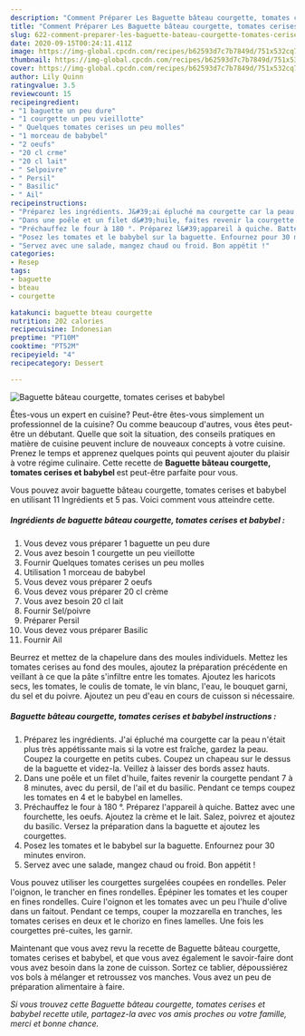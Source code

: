 ```yaml
---
description: "Comment Préparer Les Baguette bâteau courgette, tomates cerises et babybel"
title: "Comment Préparer Les Baguette bâteau courgette, tomates cerises et babybel"
slug: 622-comment-preparer-les-baguette-bateau-courgette-tomates-cerises-et-babybel
date: 2020-09-15T00:24:11.411Z
image: https://img-global.cpcdn.com/recipes/b62593d7c7b7849d/751x532cq70/baguette-bateau-courgette-tomates-cerises-et-babybel-photo-principale-de-la-recette.jpg
thumbnail: https://img-global.cpcdn.com/recipes/b62593d7c7b7849d/751x532cq70/baguette-bateau-courgette-tomates-cerises-et-babybel-photo-principale-de-la-recette.jpg
cover: https://img-global.cpcdn.com/recipes/b62593d7c7b7849d/751x532cq70/baguette-bateau-courgette-tomates-cerises-et-babybel-photo-principale-de-la-recette.jpg
author: Lily Quinn
ratingvalue: 3.5
reviewcount: 15
recipeingredient:
- "1 baguette un peu dure"
- "1 courgette un peu vieillotte"
- " Quelques tomates cerises un peu molles"
- "1 morceau de babybel"
- "2 oeufs"
- "20 cl crme"
- "20 cl lait"
- " Selpoivre"
- " Persil"
- " Basilic"
- " Ail"
recipeinstructions:
- "Préparez les ingrédients. J&#39;ai épluché ma courgette car la peau n&#39;était plus très appétissante mais si la votre est fraîche, gardez la peau. Coupez la courgette en petits cubes. Coupez un chapeau sur le dessus de la baguette et videz-la. Veillez à laisser des bords assez hauts."
- "Dans une poêle et un filet d&#39;huile, faites revenir la courgette pendant 7 à 8 minutes, avec du persil, de l&#39;ail et du basilic. Pendant ce temps coupez les tomates en 4 et le babybel en lamelles."
- "Préchauffez le four à 180 °. Préparez l&#39;appareil à quiche. Battez avec une fourchette, les oeufs. Ajoutez la crème et le lait. Salez, poivrez et ajoutez du basilic. Versez la préparation dans la baguette et ajoutez les courgettes."
- "Posez les tomates et le babybel sur la baguette. Enfournez pour 30 minutes environ."
- "Servez avec une salade, mangez chaud ou froid. Bon appétit !"
categories:
- Resep
tags:
- baguette
- bteau
- courgette

katakunci: baguette bteau courgette 
nutrition: 202 calories
recipecuisine: Indonesian
preptime: "PT10M"
cooktime: "PT52M"
recipeyield: "4"
recipecategory: Dessert

---
```



![Baguette bâteau courgette, tomates cerises et babybel](https://img-global.cpcdn.com/recipes/b62593d7c7b7849d/751x532cq70/baguette-bateau-courgette-tomates-cerises-et-babybel-photo-principale-de-la-recette.jpg)

Êtes-vous un expert en cuisine? Peut-être êtes-vous simplement un professionnel de la cuisine? Ou comme beaucoup d'autres, vous êtes peut-être un débutant. Quelle que soit la situation, des conseils pratiques en matière de cuisine peuvent inclure de nouveaux concepts à votre cuisine. Prenez le temps et apprenez quelques points qui peuvent ajouter du plaisir à votre régime culinaire. Cette recette de <strong> Baguette bâteau courgette, tomates cerises et babybel </strong> est peut-être parfaite pour vous.

<!--inarticleads1-->

Vous pouvez avoir baguette bâteau courgette, tomates cerises et babybel en utilisant 11 Ingrédients et 5 pas. Voici comment vous atteindre cette.

##### Ingrédients de baguette bâteau courgette, tomates cerises et babybel :

1. Vous devez vous préparer 1 baguette un peu dure
1. Vous avez besoin 1 courgette un peu vieillotte
1. Fournir  Quelques tomates cerises un peu molles
1. Utilisation 1 morceau de babybel
1. Vous devez vous préparer 2 oeufs
1. Vous devez vous préparer 20 cl crème
1. Vous avez besoin 20 cl lait
1. Fournir  Sel/poivre
1. Préparer  Persil
1. Vous devez vous préparer  Basilic
1. Fournir  Ail


Beurrez et mettez de la chapelure dans des moules individuels. Mettez les tomates cerises au fond des moules, ajoutez la préparation précédente en veillant à ce que la pâte s&#39;infiltre entre les tomates. Ajoutez les haricots secs, les tomates, le coulis de tomate, le vin blanc, l&#39;eau, le bouquet garni, du sel et du poivre. Ajoutez un peu d&#39;eau en cours de cuisson si nécessaire. 

<!--inarticleads2-->

##### Baguette bâteau courgette, tomates cerises et babybel instructions :

1. Préparez les ingrédients. J&#39;ai épluché ma courgette car la peau n&#39;était plus très appétissante mais si la votre est fraîche, gardez la peau. Coupez la courgette en petits cubes. Coupez un chapeau sur le dessus de la baguette et videz-la. Veillez à laisser des bords assez hauts.
1. Dans une poêle et un filet d&#39;huile, faites revenir la courgette pendant 7 à 8 minutes, avec du persil, de l&#39;ail et du basilic. Pendant ce temps coupez les tomates en 4 et le babybel en lamelles.
1. Préchauffez le four à 180 °. Préparez l&#39;appareil à quiche. Battez avec une fourchette, les oeufs. Ajoutez la crème et le lait. Salez, poivrez et ajoutez du basilic. Versez la préparation dans la baguette et ajoutez les courgettes.
1. Posez les tomates et le babybel sur la baguette. Enfournez pour 30 minutes environ.
1. Servez avec une salade, mangez chaud ou froid. Bon appétit !


Vous pouvez utiliser les courgettes surgelées coupées en rondelles. Peler l&#39;oignon, le trancher en fines rondelles. Épépiner les tomates et les couper en fines rondelles. Cuire l&#39;oignon et les tomates avec un peu l&#39;huile d&#39;olive dans un faitout. Pendant ce temps, couper la mozzarella en tranches, les tomates cerises en deux et le chorizo en fines lamelles. Une fois les courgettes pré-cuites, les garnir. 

<!--inarticleads1-->

<p>
Maintenant que vous avez revu la recette de Baguette bâteau courgette, tomates cerises et babybel, et que vous avez également le savoir-faire dont vous avez besoin dans la zone de cuisson. Sortez ce tablier, dépoussiérez vos bols à mélanger et retroussez vos manches. Vous avez un peu de préparation alimentaire à faire.
</p>

<p>
<i>Si vous trouvez cette Baguette bâteau courgette, tomates cerises et babybel recette utile, partagez-la avec vos amis proches ou votre famille, merci et bonne chance.</i>
</p>
